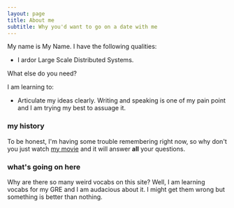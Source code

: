 ```yaml
---
layout: page
title: About me
subtitle: Why you'd want to go on a date with me
---
```


My name is My Name. I have the following qualities:

* I ardor Large Scale Distributed Systems. 

What else do you need?

I am learning to:
* Articulate my ideas clearly. Writing and speaking is one of my pain point
and I am trying my best to assuage it.

### my history

To be honest, I'm having some trouble remembering right now, so why don't you just watch [my movie](https://en.wikipedia.org/wiki/The_Princess_Bride_%28film%29) and it will answer **all** your questions.


### what's going on here
Why are there so many weird vocabs on this site? Well, I am learning vocabs for
my GRE and I am audacious about it. I might get them wrong but something is
better than nothing.